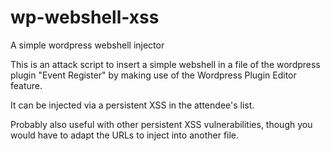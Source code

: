 # wp-webshell-xss
A simple wordpress webshell injector

This is an attack script to insert a simple webshell in a file of the wordpress plugin "Event Register" by making use of the Wordpress Plugin Editor feature.

It can be injected via a persistent XSS in the attendee's list.

Probably also useful with other persistent XSS vulnerabilities, though you would have to adapt the URLs to inject into another file.


